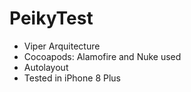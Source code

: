 # PeikyTest

* Viper Arquitecture
* Cocoapods: Alamofire and Nuke used
* Autolayout
* Tested in iPhone 8 Plus
